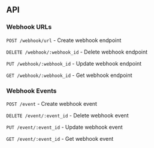 ## API

### Webhook URLs

`POST /webhook/url` - Create webhook endpoint

`DELETE /webhook/:webhook_id` - Delete webhook endpoint

`PUT /webhook/:webhook_id` - Update webhook endpoint

`GET /webhook/:webhook_id` - Get webhook endpoint

### Webhook Events

`POST /event` - Create webhook event

`DELETE /event/:event_id` - Delete webhook event

`PUT /event/:event_id` - Update webhook event

`GET /event/:event_id` - Get webhook event
